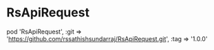 # RsApiRequest

pod 'RsApiRequest', :git => 'https://github.com/rssathishsundarraj/RsApiRequest.git', :tag => '1.0.0'
